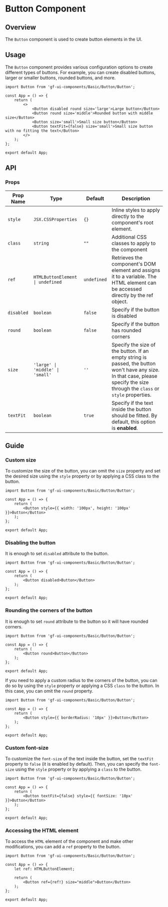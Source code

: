 # Button Component

## Overview

The `Button` component is used to create button elements in the UI.

## Usage

The `Button` component provides various configuration options to create different types of buttons. For example, you can create disabled buttons, larger or smaller buttons, rounded buttons, and more.

```tsx
import Button from 'gf-ui-components/Basic/Button/Button';

const App = () => {
    return (
        <>
            <Button disabled round size='large'>Large button</Button>
            <Button round size='middle'>Rounded button with middle size</Button>
            <Button size='small'>Small size button</Button>
            <Button textFit={false} size='small'>Small size button with no fitting the text</Button>
        </>
    );
};

export default App;
```

## API

### Props

| Prop Name  | Type                                   | Default     | Description                                                                                                                                                                                  |
| ---------- | -------------------------------------- | ----------- | -------------------------------------------------------------------------------------------------------------------------------------------------------------------------------------------- |
| `style`    | `JSX.CSSProperties`                    | `{}`        | Inline styles to apply directly to the component's root element.                                                                                                                             |
| `class`    | `string`                               | `""`        | Additional CSS classes to apply to the component                                                                                                                                             |
| `ref`      | `HTMLButtonElement  \| undefined`      | `undefined` | Retrieves the component's DOM element and assigns it to a variable. The HTML element can be accessed directly by the ref object.                                                             |
| `disabled` | `boolean`                              | `false`     | Specify if the button is disabled                                                                                                                                                            |
| `round`    | `boolean`                              | `false`     | Specify if the button has rounded corners                                                                                                                                                   |
| `size`     | `'large' \| 'middle' \| 'small'` | `''`        | Specify the size of the button. If an empty string is passed, the button won't have any size. In that case, please specify the size through the `class` or `style` properties. |
| `textFit`     | `boolean` | `true`        | Specify if the text inside the button should be fitted. By default, this option is **enabled**. |

## Guide

### Custom size

To customize the size of the button, you can omit the `size` property and set the desired size using the `style` property or by applying a CSS class to the button.

```tsx
import Button from 'gf-ui-components/Basic/Button/Button';

const App = () => {
    return (
        <Button style={{ width: '100px', height: '100px' }}>Button</Button>
    );
};

export default App;
```

### Disabling the button

It is enough to set `disabled` attribute to the button.

```tsx
import Button from 'gf-ui-components/Basic/Button/Button';

const App = () => {
    return (
        <Button disabled>Button</Button>
    );
};

export default App;
```

### Rounding the corners of the button

It is enough to set `round` attribute to the button so it will have rounded corners.

```tsx
import Button from 'gf-ui-components/Basic/Button/Button';

const App = () => {
    return (
        <Button round>Button</Button>
    );
};

export default App;
```

If you need to apply a custom radius to the corners of the button, you can do so by using the `style` property or applying a CSS `class` to the button. In this case, you can omit the `round` property.

```tsx
import Button from 'gf-ui-components/Basic/Button/Button';

const App = () => {
    return (
        <Button style={{ borderRadius: '10px' }}>Button</Button>
    );
};

export default App;
```

### Custom font-size

To customize the `font-size` of the text inside the button, set the `textFit` property to `false` (it is enabled by default). Then, you can specify the `font-size` using the `style` property or by applying a `class` to the button.

```tsx
import Button from 'gf-ui-components/Basic/Button/Button';

const App = () => {
    return (
        <Button textFit={false} style={{ fontSize: '10px' }}>Button</Button>
    );
};

export default App;
```

### Accessing the HTML element

To access the `HTML` element of the component and make other modifications, you can add a `ref` property to the button.

```tsx
import Button from 'gf-ui-components/Basic/Button/Button';

const App = () => {
    let ref: HTMLButtonElement;

    return (
        <Button ref={ref!} size="middle">Button</Button>
    );
};

export default App;
```
